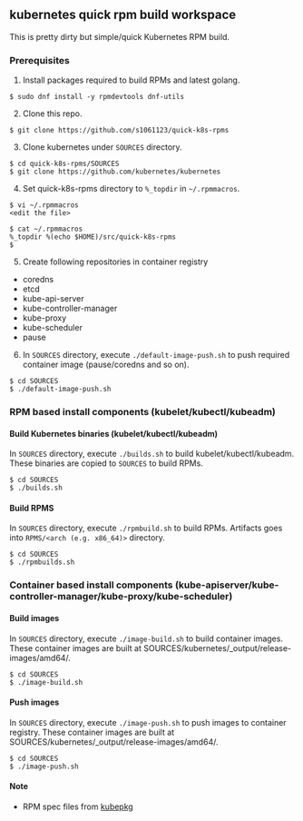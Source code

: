 ## kubernetes quick rpm build workspace

This is pretty dirty but simple/quick Kubernetes RPM build.

### Prerequisites

1. Install packages required to build RPMs and latest golang.

```
$ sudo dnf install -y rpmdevtools dnf-utils
```

2. Clone this repo.

```
$ git clone https://github.com/s1061123/quick-k8s-rpms
```

3. Clone kubernetes under `SOURCES` directory.

```
$ cd quick-k8s-rpms/SOURCES
$ git clone https://github.com/kubernetes/kubernetes
```

4. Set quick-k8s-rpms directory to `%_topdir` in `~/.rpmmacros`.

```
$ vi ~/.rpmmacros
<edit the file>

$ cat ~/.rpmmacros
%_topdir %(echo $HOME)/src/quick-k8s-rpms
$
```

5. Create following repositories in container registry

- coredns
- etcd
- kube-api-server
- kube-controller-manager
- kube-proxy
- kube-scheduler
- pause

6. In `SOURCES` directory, execute `./default-image-push.sh` to push required container image (pause/coredns and so on). 
```
$ cd SOURCES
$ ./default-image-push.sh
```

### RPM based install components (kubelet/kubectl/kubeadm)

#### Build Kubernetes binaries (kubelet/kubectl/kubeadm)

In `SOURCES` directory, execute `./builds.sh` to build kubelet/kubectl/kubeadm. These binaries are copied to `SOURCES` to build RPMs.

```
$ cd SOURCES
$ ./builds.sh
```

#### Build RPMS

In `SOURCES` directory, execute `./rpmbuild.sh` to build RPMs. Artifacts goes into `RPMS/<arch (e.g. x86_64)>` directory.

```
$ cd SOURCES
$ ./rpmbuilds.sh
```
### Container based install components (kube-apiserver/kube-controller-manager/kube-proxy/kube-scheduler)

#### Build images

In `SOURCES` directory, execute `./image-build.sh` to build container images. These container images are built at SOURCES/kubernetes/_output/release-images/amd64/.

```
$ cd SOURCES
$ ./image-build.sh
```

#### Push images

In `SOURCES` directory, execute `./image-push.sh` to push images to container registry. These container images are built at SOURCES/kubernetes/_output/release-images/amd64/.

```
$ cd SOURCES
$ ./image-push.sh
```


#### Note

- RPM spec files from [kubepkg](https://github.com/kubernetes/release/tree/master/cmd/kubepkg)
